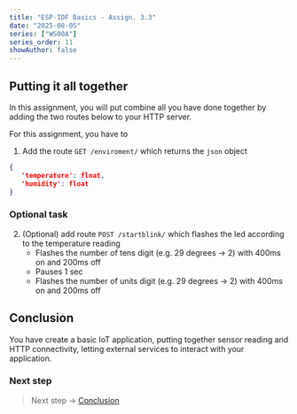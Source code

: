 ```yaml
---
title: "ESP-IDF Basics - Assign. 3.3"
date: "2025-08-05"
series: ["WS00A"]
series_order: 11
showAuthor: false
---
```


## Putting it all together


In this assignment, you will put combine all you have done together by adding the two routes below to your HTTP server.

For this assignment, you have to

1. Add the route `GET /enviroment/` which returns the `json` object

```json
{
   'temperature': float,
   'humidity': float
}
```

### Optional task

2. (Optional) add route `POST /startblink/` which flashes the led according to the temperature reading
   * Flashes the number of tens digit (e.g. 29 degrees &rarr; 2) with 400ms on and 200ms off
   * Pauses 1 sec
   * Flashes the number of units digit (e.g. 29 degrees &rarr; 2) with 400ms on and 200ms off


## Conclusion

You have create a basic IoT application, putting together sensor reading and HTTP connectivity, letting external services to interact with your application.

### Next step

> Next step &rarr; [Conclusion](../#conclusion)
